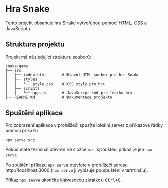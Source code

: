 # Hra Snake

Tento projekt obsahuje hru Snake vytvořenou pomocí HTML, CSS a JavaScriptu.

## Struktura projektu

Projekt má následující strukturu souborů:

```
snake-game
├── src
│   ├── index.html       # Hlavní HTML soubor pro hru Snake
│   ├── styles
│   │   └── style.css    # CSS styly pro hru
│   ├── scripts
│   │   └── app.js       # JavaScript kód pro logiku hry
├── README.md            # Dokumentace projektu
```

## Spuštění aplikace

Pro zobrazení aplikace v prohlížeči spusťte lokální server z příkazové řádky pomocí příkazu

```shell
npx serve src
```

Pokud máte terminál otevřen ve složce `src`, spouštěcí příkaz je jen `npx serve`.

Po spuštění příkazu `npx serve` otevřete v prohlížeči adresu http://localhost:3000 (`npx serve` ji vypisuje po spuštění v terminálu).

Příkaz `npx serve` ukončíte klávesovou zkratkou <kbd>Ctrl+C</kbd>.